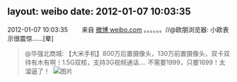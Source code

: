 layout: weibo
date: 2012-01-07 10:03:35
---
2012-01-07 10:03:35  &nbsp;&nbsp;&nbsp;&nbsp;&nbsp;&nbsp; 来自 <a href="http://weibo.com/" rel="nofollow">微博 weibo.com</a>
。。。。。。//@欧朋浏览器: 小欧表示很震惊……[晕]
>  @华强北商城: 【大米手机】800万后置摄像头，130万前置摄像头，双卡双待有木有啊！1.5G双核，支持3G视频通话.... 不需要1999，只要1699！太溜逼了！ ​​​
>  ![图片](https://ww2.sinaimg.cn/large/7567cf3agw1dosuqtsk9dj.jpg)
